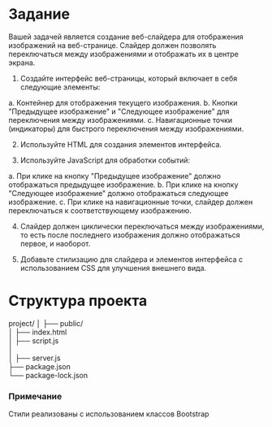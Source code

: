 # Задание

Вашей задачей является создание веб-слайдера для отображения изображений на веб-странице. Слайдер должен позволять переключаться между изображениями и отображать их в центре экрана.

1. Создайте интерфейс веб-страницы, который включает в себя следующие элементы:

a. Контейнер для отображения текущего изображения.
b. Кнопки "Предыдущее изображение" и "Следующее изображение" для переключения между изображениями.
c. Навигационные точки (индикаторы) для быстрого переключения между изображениями.

2. Используйте HTML для создания элементов интерфейса.

3. Используйте JavaScript для обработки событий:

a. При клике на кнопку "Предыдущее изображение" должно отображаться предыдущее изображение.
b. При клике на кнопку "Следующее изображение" должно отображаться следующее изображение.
c. При клике на навигационные точки, слайдер должен переключаться к соответствующему изображению.

4. Слайдер должен циклически переключаться между изображениями, то есть после последнего изображения должно отображаться первое, и наоборот.

5. Добавьте стилизацию для слайдера и элементов интерфейса с использованием CSS для улучшения внешнего вида.

# Структура проекта

project/
│
├── public/  
│ ├── index.html  
│ ├── script.js  
│  
│
├── server.js  
├── package.json  
└── package-lock.json

### Примечание

Стили реализованы с использованием классов Bootstrap
